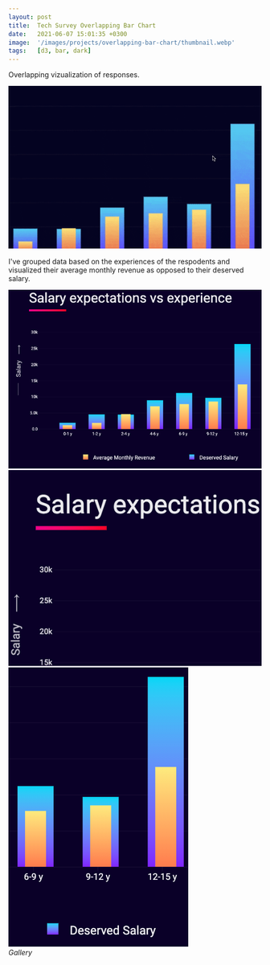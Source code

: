 ```yaml
---
layout: post
title:  Tech Survey Overlapping Bar Chart
date:   2021-06-07 15:01:35 +0300
image:  '/images/projects/overlapping-bar-chart/thumbnail.webp'
tags:   [d3, bar, dark]
---
```

Overlapping vizualization of responses.

![](/images/projects/overlapping-bar-chart/preview.gif)


I've grouped data based on the experiences of the respodents and visualized their average monthly revenue as opposed to their deserved salary.


<div class="gallery-box">
  <div class="gallery">
    <img src="/images/projects/overlapping-bar-chart/1.png">
    <img src="/images/projects/overlapping-bar-chart/2.png">
    <img src="/images/projects/overlapping-bar-chart/3.png">
    
  </div>
  <em>Gallery</em>
</div>


